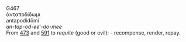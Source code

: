 <body>
  <p>G467<br>  ἀνταποδίδωμι  <br> antapodidōmi  <br><i>an-tap-od-ee‘-do-mee </i><br>From <a href="g0473.htm">473</a> and <a href="g0591.htm">591</a>  to <i>requite</i> (good or evil): - recompense, render, repay.<br></p>
 </body>